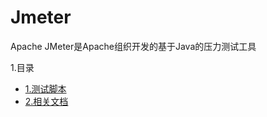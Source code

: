 # Jmeter

Apache JMeter是Apache组织开发的基于Java的压力测试工具


1.目录
    
* [1.测试脚本](script)
* [2.相关文档](Guide.md)





